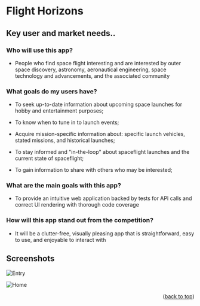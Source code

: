 # Flight Horizons


## Key user and market needs..

### Who will use this app?
    
* People who find space flight interesting and are interested by outer space discovery, astronomy, aeronautical engineering, space technology and advancements, and the associated community
    
### What goals do my users have?

* To seek up-to-date information about upcoming space launches for hobby and entertainment purposes; 

* To know when to tune in to launch events;

* Acquire mission-specific information about: specific launch vehicles, stated missions, and historical launches;

* To stay informed and "in-the-loop" about spaceflight launches and the current state of spaceflight;

* To gain information to share with others who may be interested;


### What are the main goals with this app?

* To provide an intuitive web application backed by tests for API calls and correct UI rendering with thorough code coverage

### How will this app stand out from the competition?

* It will be a clutter-free, visually pleasing app that is straightforward, easy to use, and enjoyable to interact with


## Screenshots
![Entry](https://flight-horizons.s3.us-west-2.amazonaws.com/entry_screenshot.png)

![Home](https://flight-horizons.s3.us-west-2.amazonaws.com/Home_Screenshot.png)



<p align="right">(<a href="#top">back to top</a>)</p>
